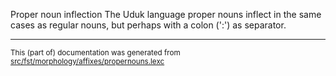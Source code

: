 Proper noun inflection
The Uduk language proper nouns inflect in the same cases as regular
nouns, but perhaps with a colon (':') as separator.

* * *

<small>This (part of) documentation was generated from [src/fst/morphology/affixes/propernouns.lexc](https://github.com/giellalt/lang-udu/blob/main/src/fst/morphology/affixes/propernouns.lexc)</small>
